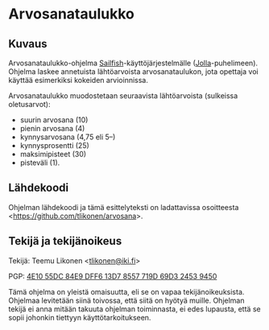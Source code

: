 Arvosanataulukko
================


Kuvaus
------

Arvosanataulukko-ohjelma [Sailfish][]-käyttöjärjestelmälle
([Jolla][]-puhelimeen). Ohjelma laskee annetuista lähtöarvoista
arvosanataulukon, jota opettaja voi käyttää esimerkiksi kokeiden
arvioinnissa.

Arvosanataulukko muodostetaan seuraavista lähtöarvoista (sulkeissa
oletusarvot):

- suurin arvosana (10)
- pienin arvosana (4)
- kynnysarvosana (4,75 eli 5–)
- kynnysprosentti (25)
- maksimipisteet (30)
- pisteväli (1).

[Sailfish]: https://sailfishos.org/
[Jolla]:    http://jolla.com/


Lähdekoodi
----------

Ohjelman lähdekoodi ja tämä esittelyteksti on ladattavissa osoitteesta
<<https://github.com/tlikonen/arvosana>>.


Tekijä ja tekijänoikeus
-----------------------

Tekijä: Teemu Likonen <<tlikonen@iki.fi>>

PGP: [4E10 55DC 84E9 DFF6 13D7 8557 719D 69D3 2453 9450][PGP]

Tämä ohjelma on yleistä omaisuutta, eli se on vapaa tekijänoikeuksista.
Ohjelmaa levitetään siinä toivossa, että siitä on hyötyä muille.
Ohjelman tekijä ei anna mitään takuuta ohjelman toiminnasta, ei edes
lupausta, että se sopii johonkin tiettyyn käyttötarkoitukseen.

[PGP]: http://koti.kapsi.fi/~dtw/pgp-key.asc
